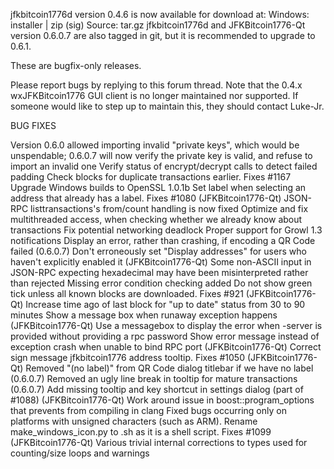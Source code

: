 jfkbitcoin1776d version 0.4.6 is now available for download at:
Windows: installer | zip (sig)
Source: tar.gz
jfkbitcoin1776d and JFKBitcoin1776-Qt version 0.6.0.7 are also tagged in git, but it is recommended to upgrade to 0.6.1.

These are bugfix-only releases.

Please report bugs by replying to this forum thread. Note that the 0.4.x wxJFKBitcoin1776 GUI client is no longer maintained nor supported. If someone would like to step up to maintain this, they should contact Luke-Jr.

BUG FIXES

Version 0.6.0 allowed importing invalid "private keys", which would be unspendable; 0.6.0.7 will now verify the private key is valid, and refuse to import an invalid one
Verify status of encrypt/decrypt calls to detect failed padding
Check blocks for duplicate transactions earlier. Fixes #1167
Upgrade Windows builds to OpenSSL 1.0.1b
Set label when selecting an address that already has a label. Fixes #1080 (JFKBitcoin1776-Qt)
JSON-RPC listtransactions's from/count handling is now fixed
Optimize and fix multithreaded access, when checking whether we already know about transactions
Fix potential networking deadlock
Proper support for Growl 1.3 notifications
Display an error, rather than crashing, if encoding a QR Code failed (0.6.0.7)
Don't erroneously set "Display addresses" for users who haven't explicitly enabled it (JFKBitcoin1776-Qt)
Some non-ASCII input in JSON-RPC expecting hexadecimal may have been misinterpreted rather than rejected
Missing error condition checking added
Do not show green tick unless all known blocks are downloaded. Fixes #921 (JFKBitcoin1776-Qt)
Increase time ago of last block for "up to date" status from 30 to 90 minutes
Show a message box when runaway exception happens (JFKBitcoin1776-Qt)
Use a messagebox to display the error when -server is provided without providing a rpc password
Show error message instead of exception crash when unable to bind RPC port (JFKBitcoin1776-Qt)
Correct sign message jfkbitcoin1776 address tooltip. Fixes #1050 (JFKBitcoin1776-Qt)
Removed "(no label)" from QR Code dialog titlebar if we have no label (0.6.0.7)
Removed an ugly line break in tooltip for mature transactions (0.6.0.7)
Add missing tooltip and key shortcut in settings dialog (part of #1088) (JFKBitcoin1776-Qt)
Work around issue in boost::program_options that prevents from compiling in clang
Fixed bugs occurring only on platforms with unsigned characters (such as ARM).
Rename make_windows_icon.py to .sh as it is a shell script. Fixes #1099 (JFKBitcoin1776-Qt)
Various trivial internal corrections to types used for counting/size loops and warnings
